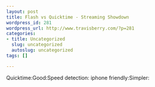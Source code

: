 ```yaml
--- 
layout: post
title: Flash vs Quicktime - Streaming Showdown
wordpress_id: 281
wordpress_url: http://www.travisberry.com/?p=281
categories: 
- title: Uncategorized
  slug: uncategorized
  autoslug: uncategorized
tags: []

---
```

Quicktime:Good:Speed detection: iphone friendly:Simpler:
